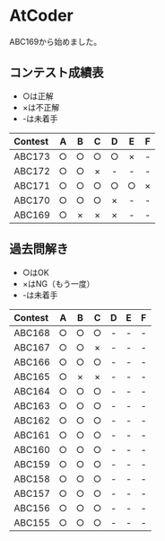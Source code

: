 # AtCoder

ABC169から始めました。

## コンテスト成績表
* ○は正解
* ×は不正解
* -は未着手

| Contest | A | B | C | D | E | F |
| :--- | :---: | :---: | :---: | :---: | :---: | :---: |
| ABC173 | ○ | ○ | ○ | ○ | × | - |
| ABC172 | ○ | ○ | × | - | - | - |
| ABC171 | ○ | ○ | ○ | ○ | ○ | × |
| ABC170 | ○ | ○ | ○ | × | - | - |
| ABC169 | ○ | × | × | × | - | - |

## 過去問解き
* ○はOK
* ×はNG（もう一度）
* -は未着手

| Contest | A | B | C | D | E | F |
| :--- | :---: | :---: | :---: | :---: | :---: | :---: |
| ABC168 | ○ | ○ | ○ | - | - | - |
| ABC167 | ○ | ○ | × | - | - | - |
| ABC166 | ○ | ○ | ○ | - | - | - |
| ABC165 | ○ | × | × | - | - | - |
| ABC164 | ○ | ○ | ○ | - | - | - |
| ABC163 | ○ | ○ | ○ | - | - | - |
| ABC162 | ○ | ○ | ○ | - | - | - |
| ABC161 | ○ | ○ | ○ | - | - | - |
| ABC160 | ○ | ○ | ○ | - | - | - |
| ABC159 | ○ | ○ | ○ | - | - | - |
| ABC158 | ○ | ○ | ○ | - | - | - |
| ABC157 | ○ | ○ | ○ | - | - | - |
| ABC156 | ○ | ○ | ○ | - | - | - |
| ABC155 | ○ | ○ | ○ | - | - | - |

